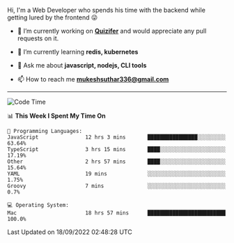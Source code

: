 Hi, I'm a Web Developer who spends his time with the backend while getting lured by the frontend 😜

- 🔭 I’m currently working on **[Quizifer](https://github.com/SutharMukesh/Quizifer/)** and would appreciate any pull requests on it.

- 🌱 I’m currently learning **redis, kubernetes**

- 💬 Ask me about **javascript, nodejs, CLI tools**

- 📫 How to reach me **mukeshsuthar336@gmail.com**

---
<!--START_SECTION:waka-->
![Code Time](http://img.shields.io/badge/Code%20Time-1%2C778%20hrs%2012%20mins-blue)

📊 **This Week I Spent My Time On** 

```text
💬 Programming Languages: 
JavaScript               12 hrs 3 mins       ████████████████░░░░░░░░░   63.64% 
TypeScript               3 hrs 15 mins       ████░░░░░░░░░░░░░░░░░░░░░   17.19% 
Other                    2 hrs 57 mins       ████░░░░░░░░░░░░░░░░░░░░░   15.64% 
YAML                     19 mins             ░░░░░░░░░░░░░░░░░░░░░░░░░   1.75% 
Groovy                   7 mins              ░░░░░░░░░░░░░░░░░░░░░░░░░   0.7%

💻 Operating System: 
Mac                      18 hrs 57 mins      █████████████████████████   100.0%

```


 Last Updated on 18/09/2022 02:48:28 UTC
<!--END_SECTION:waka-->
